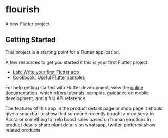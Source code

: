 # flourish

A new Flutter project.

## Getting Started

This project is a starting point for a Flutter application.

A few resources to get you started if this is your first Flutter project:

- [Lab: Write your first Flutter app](https://docs.flutter.dev/get-started/codelab)
- [Cookbook: Useful Flutter samples](https://docs.flutter.dev/cookbook)

For help getting started with Flutter development, view the
[online documentation](https://docs.flutter.dev/), which offers tutorials,
samples, guidance on mobile development, and a full API reference.

The features of this app
in the product details page or shop page it should give a snackbar to show that someone recently bought a montserra in Accra or something to help boost sales based on human emotions
in product details share plant details on whatsapp, twitter, pinterest
show related products

